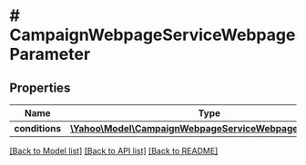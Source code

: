 # # CampaignWebpageServiceWebpageParameter

## Properties

Name | Type | Description | Notes
------------ | ------------- | ------------- | -------------
**conditions** | [**\Yahoo\Model\CampaignWebpageServiceWebpageCondition[]**](CampaignWebpageServiceWebpageCondition.md) |  | [optional] 

[[Back to Model list]](../../README.md#documentation-for-models) [[Back to API list]](../../README.md#documentation-for-api-endpoints) [[Back to README]](../../README.md)



